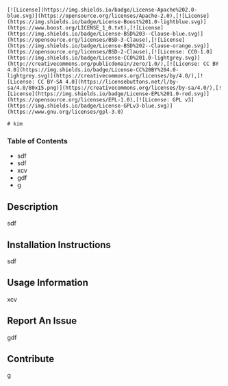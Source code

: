 
    [![License](https://img.shields.io/badge/License-Apache%202.0-blue.svg)](https://opensource.org/licenses/Apache-2.0),[![License](https://img.shields.io/badge/License-Boost%201.0-lightblue.svg)](https://www.boost.org/LICENSE_1_0.txt),[![License](https://img.shields.io/badge/License-BSD%203--Clause-blue.svg)](https://opensource.org/licenses/BSD-3-Clause),[![License](https://img.shields.io/badge/License-BSD%202--Clause-orange.svg)](https://opensource.org/licenses/BSD-2-Clause),[![License: CC0-1.0](https://img.shields.io/badge/License-CC0%201.0-lightgrey.svg)](http://creativecommons.org/publicdomain/zero/1.0/),[![License: CC BY 4.0](https://img.shields.io/badge/License-CC%20BY%204.0-lightgrey.svg)](https://creativecommons.org/licenses/by/4.0/),[![License: CC BY-SA 4.0](https://licensebuttons.net/l/by-sa/4.0/80x15.png)](https://creativecommons.org/licenses/by-sa/4.0/),[![License](https://img.shields.io/badge/License-EPL%201.0-red.svg)](https://opensource.org/licenses/EPL-1.0),[![License: GPL v3](https://img.shields.io/badge/License-GPLv3-blue.svg)](https://www.gnu.org/licenses/gpl-3.0)

    # kim

### Table of Contents

-   sdf
-   sdf
-   xcv
-   gdf
-   g

## Description

sdf

## Installation Instructions

sdf

## Usage Information

xcv

## Report An Issue

gdf

## Contribute

g

    